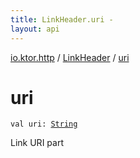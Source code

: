 ```yaml
---
title: LinkHeader.uri - 
layout: api
---
```


<div class='api-docs-breadcrumbs'><a href="../index.html">io.ktor.http</a> / <a href="index.html">LinkHeader</a> / <a href="./uri.html">uri</a></div>

# uri

<div class="signature"><code><span class="keyword">val </span><span class="identifier">uri</span><span class="symbol">: </span><a href="https://kotlinlang.org/api/latest/jvm/stdlib/kotlin/-string/index.html"><span class="identifier">String</span></a></code></div>

Link URI part

